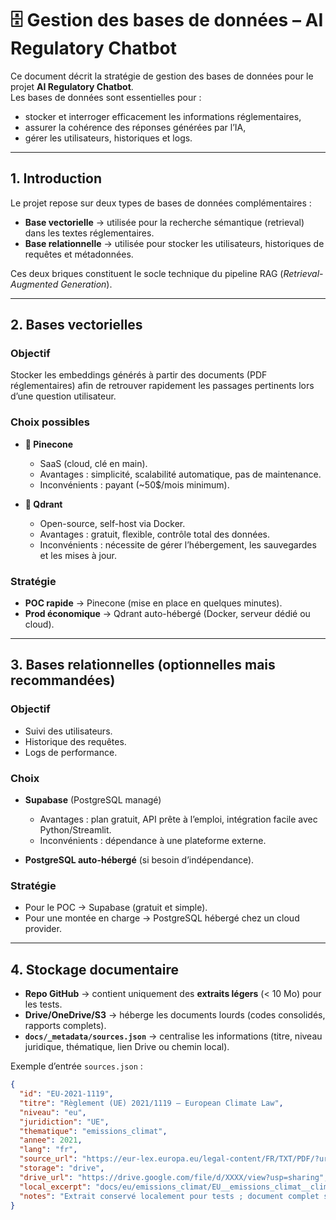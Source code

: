 # 🗄️ Gestion des bases de données – AI Regulatory Chatbot

Ce document décrit la stratégie de gestion des bases de données pour le projet **AI Regulatory Chatbot**.  
Les bases de données sont essentielles pour :  
- stocker et interroger efficacement les informations réglementaires,  
- assurer la cohérence des réponses générées par l’IA,  
- gérer les utilisateurs, historiques et logs.

---

## 1. Introduction

Le projet repose sur deux types de bases de données complémentaires :  

- **Base vectorielle** → utilisée pour la recherche sémantique (retrieval) dans les textes réglementaires.  
- **Base relationnelle** → utilisée pour stocker les utilisateurs, historiques de requêtes et métadonnées.  

Ces deux briques constituent le socle technique du pipeline RAG (*Retrieval-Augmented Generation*).

---

## 2. Bases vectorielles

### Objectif
Stocker les embeddings générés à partir des documents (PDF réglementaires) afin de retrouver rapidement les passages pertinents lors d’une question utilisateur.

### Choix possibles
- **🌲 Pinecone**  
  - SaaS (cloud, clé en main).  
  - Avantages : simplicité, scalabilité automatique, pas de maintenance.  
  - Inconvénients : payant (~50$/mois minimum).  

- **🔶 Qdrant**  
  - Open-source, self-host via Docker.  
  - Avantages : gratuit, flexible, contrôle total des données.  
  - Inconvénients : nécessite de gérer l’hébergement, les sauvegardes et les mises à jour.  

### Stratégie
- **POC rapide** → Pinecone (mise en place en quelques minutes).  
- **Prod économique** → Qdrant auto-hébergé (Docker, serveur dédié ou cloud).  

---

## 3. Bases relationnelles (optionnelles mais recommandées)

### Objectif
- Suivi des utilisateurs.  
- Historique des requêtes.  
- Logs de performance.  

### Choix
- **Supabase** (PostgreSQL managé)  
  - Avantages : plan gratuit, API prête à l’emploi, intégration facile avec Python/Streamlit.  
  - Inconvénients : dépendance à une plateforme externe.  

- **PostgreSQL auto-hébergé** (si besoin d’indépendance).  

### Stratégie
- Pour le POC → Supabase (gratuit et simple).  
- Pour une montée en charge → PostgreSQL hébergé chez un cloud provider.  

---

## 4. Stockage documentaire

- **Repo GitHub** → contient uniquement des **extraits légers** (< 10 Mo) pour les tests.  
- **Drive/OneDrive/S3** → héberge les documents lourds (codes consolidés, rapports complets).  
- **`docs/_metadata/sources.json`** → centralise les informations (titre, niveau juridique, thématique, lien Drive ou chemin local).  

Exemple d’entrée `sources.json` :  
```json
{
  "id": "EU-2021-1119",
  "titre": "Règlement (UE) 2021/1119 – European Climate Law",
  "niveau": "eu",
  "juridiction": "UE",
  "thematique": "emissions_climat",
  "annee": 2021,
  "lang": "fr",
  "source_url": "https://eur-lex.europa.eu/legal-content/FR/TXT/PDF/?uri=CELEX:32021R1119",
  "storage": "drive",
  "drive_url": "https://drive.google.com/file/d/XXXX/view?usp=sharing",
  "local_excerpt": "docs/eu/emissions_climat/EU__emissions_climat__climate-law__2021__fr_excerpt.pdf",
  "notes": "Extrait conservé localement pour tests ; document complet sur Drive."
}
